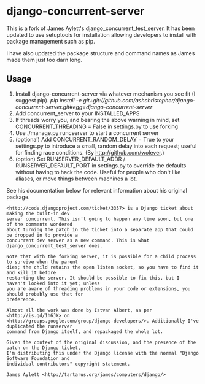 # django-concurrent-server #

This is a fork of James Aylett's django_concurrent_test_server. It has been updated to use
setuptools for installation allowing developers to install with package management such as
pip. 

I have also updated the package structure and command names as James made them just too darn
long. 


## Usage ##

1. Install django-concurrent-server via whatever mechanism you see fit (I suggest pip).
    _pip install -e git+git://github.com/ashchristopher/django-concurrent-server.git#egg=django-concurrent-server_
2. Add concurrent_server to your INSTALLED_APPS
3. If threads worry you, and bearing the above warning in mind, set
   CONCURRENT_THREADING = False in settings.py to use forking
4. Use ./manage.py runcserver to start a concurrent server
5. (optional) Add CONCURRENT_RANDOM_DELAY = True to your settings.py to
   introduce a small, random delay into each request; useful for finding race
   conditions. (By <http://github.com/wolever>.)
6. (option) Set RUNSERVER_DEFAULT_ADDR / RUNSERVER_DEFAULT_PORT in settings.py
   to override the defaults without having to hack the code. Useful for people
   who don't like aliases, or move things between machines a lot.


See his documentation below for relevant information about his original package.


    <http://code.djangoproject.com/ticket/3357> is a Django ticket about making the built-in dev
    server concurrent. This isn't going to happen any time soon, but one of the comments wondered
    about turning the patch in the ticket into a separate app that could be dropped in to provide a
    concurrent dev server as a new command. This is what django_concurrent_test_server does.

    Note that with the forking server, it is possible for a child process to survive when the parent
    dies; the child retains the open listen socket, so you have to find it and kill it before
    restarting the server. It should be possible to fix this, but I haven't looked into it yet; unless
    you are aware of threading problems in your code or extensions, you should probably use that for
    preference.

    Almost all the work was done by Istvan Albert, as per <http://is.gd/1h6JX> on
    <http://groups.google.com/group/django-developers/>. Additionally I've duplicated the runserver
    command from Django itself, and repackaged the whole lot.

    Given the context of the original discussion, and the presence of the patch on the Django ticket,
    I'm distributing this under the Django license with the normal "Django Software Foundation and
    individual contributors" copyright statement.

    James Aylett <http://tartarus.org/james/computers/django/>
